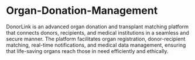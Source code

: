 # Organ-Donation-Management

DonorLink is an advanced organ donation and transplant matching platform that connects donors, recipients, and medical institutions in a seamless and secure manner. The platform facilitates organ registration, donor-recipient matching, real-time notifications, and medical data management, ensuring that life-saving organs reach those in need efficiently and ethically.

